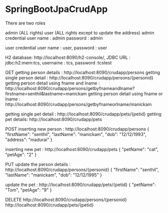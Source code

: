 # SpringBootJpaCrudApp


There are two roles

admin (ALL rights)
user (ALL rights except to update the address)
admin credential user name : admin password : admin

user credential user name : user, password : user

H2 database: http://localhost:8090/h2-console/,
 JDBC URL : jdbc:h2:mem:tcs,
 username : tcs,
 password :tcstest

GET getting person details : http://localhost:8090/crudapp/persons 
getting single person detail : http://localhost:8090/crudapp/persons/{personid}
getting person detail using fname and lname : http://localhost:8090/crudapp/persons/getbyfnameandlname?firstname=senthil&lastname=manickam 
getting person detail using fname or lname : http://localhost:8090/crudapp/persons/getbyfnameorlname/manickam


getting single pet detail : http://localhost:8090/crudapp/pets/{petid}
getting pet details: http://localhost:8090/crudapp/pets


POST 
inserting new person : http://localhost:8090/crudapp/persons 
{
        "firstName": "senthil",
        "lastName": "manickam",
        "dob": "12/12/1993",
        "address": "madurai"
}


inserting new pet : http://localhost:8090/crudapp/pets
{ "petName": "cat", "petAge": "2" }

PUT update the person details : http://localhost:8090/crudapp/persons/{personid} 
{ "firstName": "senthil", "lastName": "manickam", "dob": "12/12/1995" }

update the pet : http://localhost:8090/crudapp/pets/{petid}
 { "petName": "Tom", "petAge": "9" }

 
DELETE 
http://localhost:8090/crudapp/persons/{personid} 
http://localhost:8090/crudapp/pets/{petid}
